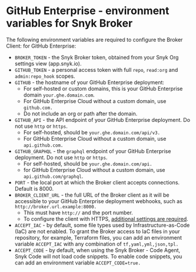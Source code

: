 # GitHub Enterprise - environment variables for Snyk Broker

The following environment variables are required to configure the Broker Client: for GitHub Enterprise:

* `BROKER_TOKEN` - the Snyk Broker token, obtained from your Snyk Org settings view (app.snyk.io).
* `GITHUB_TOKEN` - a personal access token with full `repo`, `read:org` and `admin:repo_hook` scopes.
* `GITHUB` - the hostname of your GitHub Enterprise deployment:
  * For self-hosted or custom domains, this is your GitHub Enterprise domain `your.ghe.domain.com`. &#x20;
  * For GitHub Enterprise Cloud without a custom domain, use `github.com.`
  * Do not include an org or path after the domain.
* `GITHUB_API` - the API endpoint of your GitHub Enterprise deployment. Do not use `http` or `https`.
  * For self-hosted, should be `your.ghe.domain.com/api/v3.`
  * For GitHub Enterprise Cloud without a custom domain, use `api.github.com.`
* `GITHUB_GRAPHQL` - the `graphql` endpoint of your GitHub Enterprise deployment. Do not use `http` or `https`.
  * For self-hosted, should be `your.ghe.domain.com/api.`
  * for GitHub Enterprise Cloud without a custom domain, use `api.github.com/graphql`.
* `PORT` - the local port at which the Broker client accepts connections. Default is 8000.
* `BROKER_CLIENT_URL` - the full URL of the Broker client as it will be accessible to your GitHub Enterprise deployment webhooks, such as `http://broker.url.example:8000.`
  * This must have `http://` and the port number.&#x20;
  * To configure the client with HTTPS, [additional settings are required](../advanced-configuration-for-snyk-broker-docker-installation/https-for-broker-client-with-docker.md).
* `ACCEPT_IAC` - by default, some file types used by Infrastructure-as-Code (IaC) are not enabled. To grant the Broker access to IaC files in your repository, for example, Terraform files, you can add an environment variable `ACCEPT_IAC` with any combination of `tf,yaml,yml,json,tpl.`
* `ACCEPT_CODE` - by default, when using the Snyk Broker - Code Agent, Snyk Code will not load code snippets. To enable code snippets, you can add an environment variable `ACCEPT_CODE=true.`

